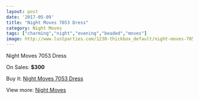 ```yaml
---
layout: post
date: '2017-05-09'
title: "Night Moves 7053 Dress"
category: Night Moves
tags: ["charming","night","evening","beaded","moves"]
image: http://www.lustparties.com/1230-thickbox_default/night-moves-7053-dress.jpg
---
```

Night Moves 7053 Dress

On Sales: **$300**
<a href="https://www.lustparties.com/en/night-moves/396-night-moves-7053-dress.html"><amp-img layout="responsive" width="600" height="600" src="//www.lustparties.com/1230-thickbox_default/night-moves-7053-dress.jpg" alt="Night Moves 7053 Dress 0" /></a>
<a href="https://www.lustparties.com/en/night-moves/396-night-moves-7053-dress.html"><amp-img layout="responsive" width="600" height="600" src="//www.lustparties.com/1233-thickbox_default/night-moves-7053-dress.jpg" alt="Night Moves 7053 Dress 1" /></a>
<a href="https://www.lustparties.com/en/night-moves/396-night-moves-7053-dress.html"><amp-img layout="responsive" width="600" height="600" src="//www.lustparties.com/1232-thickbox_default/night-moves-7053-dress.jpg" alt="Night Moves 7053 Dress 2" /></a>
<a href="https://www.lustparties.com/en/night-moves/396-night-moves-7053-dress.html"><amp-img layout="responsive" width="600" height="600" src="//www.lustparties.com/1231-thickbox_default/night-moves-7053-dress.jpg" alt="Night Moves 7053 Dress 3" /></a>

Buy it: [Night Moves 7053 Dress](https://www.lustparties.com/en/night-moves/396-night-moves-7053-dress.html "Night Moves 7053 Dress")

View more: [Night Moves](https://www.lustparties.com/en/3-night-moves "Night Moves")